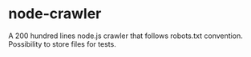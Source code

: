 node-crawler
============

A 200 hundred lines node.js crawler that follows robots.txt convention. Possibility to store files for tests.

